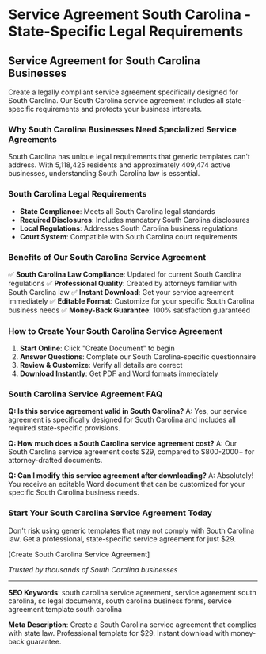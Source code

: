 # Service Agreement South Carolina - State-Specific Legal Requirements

## Service Agreement for South Carolina Businesses

Create a legally compliant service agreement specifically designed for South Carolina. Our South Carolina service agreement includes all state-specific requirements and protects your business interests.

### Why South Carolina Businesses Need Specialized Service Agreements

South Carolina has unique legal requirements that generic templates can't address. With 5,118,425 residents and approximately 409,474 active businesses, understanding South Carolina law is essential.

### South Carolina Legal Requirements

- **State Compliance**: Meets all South Carolina legal standards
- **Required Disclosures**: Includes mandatory South Carolina disclosures
- **Local Regulations**: Addresses South Carolina business regulations
- **Court System**: Compatible with South Carolina court requirements

### Benefits of Our South Carolina Service Agreement

✅ **South Carolina Law Compliance**: Updated for current South Carolina regulations
✅ **Professional Quality**: Created by attorneys familiar with South Carolina law
✅ **Instant Download**: Get your service agreement immediately
✅ **Editable Format**: Customize for your specific South Carolina business needs
✅ **Money-Back Guarantee**: 100% satisfaction guaranteed

### How to Create Your South Carolina Service Agreement

1. **Start Online**: Click "Create Document" to begin
2. **Answer Questions**: Complete our South Carolina-specific questionnaire
3. **Review & Customize**: Verify all details are correct
4. **Download Instantly**: Get PDF and Word formats immediately

### South Carolina Service Agreement FAQ

**Q: Is this service agreement valid in South Carolina?**
A: Yes, our service agreement is specifically designed for South Carolina and includes all required state-specific provisions.

**Q: How much does a South Carolina service agreement cost?**
A: Our South Carolina service agreement costs $29, compared to $800-2000+ for attorney-drafted documents.

**Q: Can I modify this service agreement after downloading?**
A: Absolutely! You receive an editable Word document that can be customized for your specific South Carolina business needs.

### Start Your South Carolina Service Agreement Today

Don't risk using generic templates that may not comply with South Carolina law. Get a professional, state-specific service agreement for just $29.

[Create South Carolina Service Agreement]

*Trusted by thousands of South Carolina businesses*

---

**SEO Keywords**: south carolina service agreement, service agreement south carolina, sc legal documents, south carolina business forms, service agreement template south carolina

**Meta Description**: Create a South Carolina service agreement that complies with state law. Professional template for $29. Instant download with money-back guarantee.
